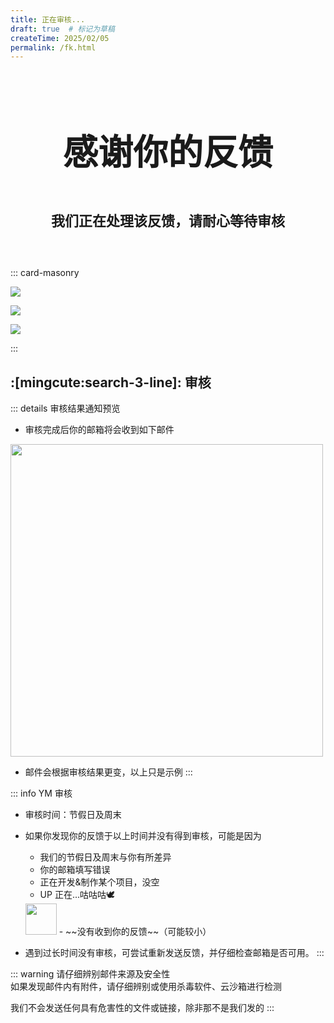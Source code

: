 ```yaml
---
title: 正在审核...
draft: true  # 标记为草稿
createTime: 2025/02/05
permalink: /fk.html
---
```


<div style="text-align: center; ">
    <p style="font-size: 56px; font-weight: 650; margin-top: 100px">感谢你的反馈</p>
    <p style="font-size: 22px; font-weight: 650; margin-top: 40px;">我们正在处理该反馈，请耐心等待审核</p>
    <p style="margin-top: 60px;"></p>
    <LinkCard title="反馈" icon="mingcute:mail-open-line" href="/notes/反馈中心/反馈.html" />
    <LinkCard title="发送灵感" icon="mingcute:bulb-line" href="/notes/反馈中心/发送灵感.html" />
    <LinkCard title="反馈中心" icon="mingcute:navigation-line" href="/notes/反馈中心/" />
</div>

::: card-masonry

![](https://ri.youming.v6.army/fkzx.png)

![](https://ri.youming.v6.army/fk.png)

![](https://ri.youming.v6.army/lg.png)

:::

## :[mingcute:search-3-line]: 审核

::: details 审核结果通知预览
- 审核完成后你的邮箱将会收到如下邮件
<img src="https://ri.youming.v6.army/sh.png" width="500px">

- 邮件会根据审核结果更变，以上只是示例
:::

::: info YM 审核
- 审核时间：节假日及周末
- 如果你发现你的反馈于以上时间并没有得到审核，可能是因为

  - 我们的节假日及周末与你有所差异
  - 你的邮箱填写错误
  - 正在开发&制作某个项目，没空
  - UP 正在...咕咕咕🕊️  
  <img src="https://ri.youming.v6.army/gezi.png" width="50px">
  - ~~没有收到你的反馈~~（可能较小）

- 遇到过长时间没有审核，可尝试重新发送反馈，并仔细检查邮箱是否可用。
:::

::: warning
请仔细辨别邮件来源及安全性  
如果发现邮件内有附件，请仔细辨别或使用杀毒软件、云沙箱进行检测  

我们不会发送任何具有危害性的文件或链接，除非那不是我们发的
:::